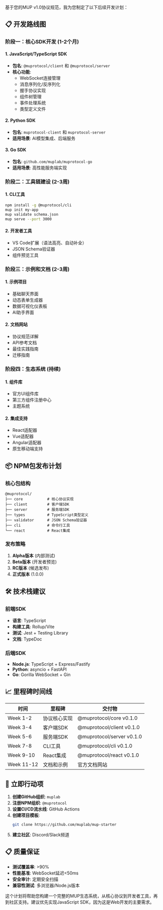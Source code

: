 


          
基于您的MUP v1.0协议规范，我为您制定了以下后续开发计划：

## 📋 开发路线图

### 阶段一：核心SDK开发 (1-2个月)

#### 1. JavaScript/TypeScript SDK
- **包名**: `@muprotocol/client` 和 `@muprotocol/server`
- **核心功能**:
  - WebSocket连接管理
  - 消息序列化/反序列化
  - 握手协议实现
  - 组件树管理
  - 事件处理系统
  - 类型定义文件

#### 2. Python SDK
- **包名**: `muprotocol-client` 和 `muprotocol-server`
- **适用场景**: AI模型集成、后端服务

#### 3. Go SDK
- **包名**: `github.com/muplab/muprotocol-go`
- **适用场景**: 高性能服务端实现

### 阶段二：工具链建设 (2-3周)

#### 1. CLI工具
```bash
npm install -g @muprotocol/cli
mup init my-app
mup validate schema.json
mup serve --port 3000
```

#### 2. 开发者工具
- VS Code扩展（语法高亮、自动补全）
- JSON Schema验证器
- 组件预览工具

### 阶段三：示例和文档 (2-3周)

#### 1. 示例项目
- 基础聊天界面
- 动态表单生成器
- 数据可视化仪表板
- AI助手界面

#### 2. 文档网站
- 协议规范详解
- API参考文档
- 最佳实践指南
- 迁移指南

### 阶段四：生态系统 (持续)

#### 1. 组件库
- 官方UI组件库
- 第三方组件注册中心
- 主题系统

#### 2. 集成支持
- React适配器
- Vue适配器
- Angular适配器
- 原生移动端支持

## 📦 NPM包发布计划

### 核心包结构
```
@muprotocol/
├── core           # 核心协议实现
├── client         # 客户端SDK
├── server         # 服务端SDK
├── types          # TypeScript类型定义
├── validator      # JSON Schema验证器
├── cli            # 命令行工具
└── react          # React集成
```

### 发布策略
1. **Alpha版本** (内部测试)
2. **Beta版本** (开发者预览)
3. **RC版本** (候选发布)
4. **正式版本** (1.0.0)

## 🛠 技术栈建议

### 前端SDK
- **语言**: TypeScript
- **构建工具**: Rollup/Vite
- **测试**: Jest + Testing Library
- **文档**: TypeDoc

### 后端SDK
- **Node.js**: TypeScript + Express/Fastify
- **Python**: asyncio + FastAPI
- **Go**: Gorilla WebSocket + Gin

## 📈 里程碑时间线

| 时间 | 里程碑 | 交付物 |
|------|--------|--------|
| Week 1-2 | 协议核心实现 | @muprotocol/core v0.1.0 |
| Week 3-4 | 客户端SDK | @muprotocol/client v0.1.0 |
| Week 5-6 | 服务端SDK | @muprotocol/server v0.1.0 |
| Week 7-8 | CLI工具 | @muprotocol/cli v0.1.0 |
| Week 9-10 | React集成 | @muprotocol/react v0.1.0 |
| Week 11-12 | 文档和示例 | 官方文档网站 |

## 🚀 立即行动项

1. **创建GitHub组织**: `muplab`
2. **注册NPM组织**: `@muprotocol`
3. **设置CI/CD流水线**: GitHub Actions
4. **创建项目模板**: 
   ```bash
   git clone https://github.com/muplab/mup-starter
   ```
5. **建立社区**: Discord/Slack频道

## 📋 质量保证

- **测试覆盖率**: >90%
- **性能基准**: WebSocket延迟<50ms
- **安全审计**: 定期安全扫描
- **兼容性测试**: 多浏览器/Node.js版本

这个计划将帮助您构建一个完整的MUP生态系统，从核心协议到开发者工具，再到社区支持。建议优先实现JavaScript SDK，因为这是Web开发的主要需求。
        